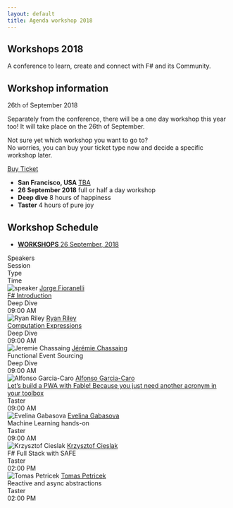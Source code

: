 ```yaml
---
layout: default
title: Agenda workshop 2018
---
```


<!--  start header   -->
<section id="header" class="become-sponsor">
    <div class="overlay"></div>
    <div class="container">
        <div class="row">
            <div class="col-md-9">
                <div class="row">
                    <div class="become-sponsor-item">
                        <h2>Workshops 2018</h2>
                        <p>A conference to learn, create and connect with F# and its Community.</p> 
                    </div>
                </div><!-- /.row -->
            </div><!-- /.col-md-10 -->
        </div><!-- /.row -->
    </div><!-- /.container -->
</section>
<!--  start header   -->

<!-- start national-conference section  -->
<section id="about" class="national-conference">
	<div class="container">
		<div class="row">
			<div class="col-md-8">
				<div class="conference-main">
					<div class="section-head">
						<h2 class="header-title">Workshop information</h2>
						<p class="header-desc">26th of September 2018</p>
					</div>
					<p>Separately from the conference, there will be a one day workshop this year too! It will take place on the 26th of September.
				    </p>
                    <p>Not sure yet which workshop you want to go to? <br> No worries, you can buy your ticket type now and decide a specific workshop later.</p>
					<div class="button-group">
						<a href="https://www.eventbrite.com/e/open-fsharp-2018-the-conference-to-connect-with-f-and-its-community-tickets-38246274637" class="custom-btn hvr-bounce-to-bottom">Buy Ticket</a>							
					</div>
				</div><!-- /.conference-main -->
			</div><!-- /.col-md-8 -->
            <div class="col-md-4">
				<div class="conference-info-outer">
					<div class="conference-info">
						<ul>
                        	<li>
								<span class="c-info-icon"><i class="fas fa-map-marker-alt"></i></span>
								<span class="c-info-content">
									<strong>San Francisco, USA</strong>
									<span class="i-text"><a href="#" target="_blank">TBA</a></span>
								</span>
							</li>
							<li>
								<span class="c-info-icon"><i class="far fa-calendar-alt"></i></span>
								<span class="c-info-content">
									<strong>26 September 2018</strong>
									<span class="i-text">full or half a day workshop</span>
								</span>
							</li>
							<li>
								<span class="c-info-icon"><i class="fas fa-cogs"></i></span>
								<span class="c-info-content">
									<strong>Deep dive</strong>
									<span class="i-text">8 hours of happiness</span>
								</span>
							</li>
							<li>
								<span class="c-info-icon"><i class="fas fa-battery-half"></i></span>
								<span class="c-info-content">
									<strong>Taster</strong>
									<span class="i-text">4 hours of pure joy</span>
								</span>
							</li>
						</ul>
					</div><!-- /.conference-info -->
				</div><!-- /.conference-info-outer -->
			</div><!-- /.col-md-4 -->
		</div><!-- /.row -->
	</div><!-- /.container -->
</section>
<!-- end national-conference section  -->

<!-- start event-schedule  -->
<section class="event-schedule homepage2" id="workshops">
    <div class="container">
        <div class="row">
            <div class="section-head">
                <h2 class="header-title">Workshop Schedule</h2>
                <p class="header-desc"></p>
            </div>
            <div class="event-schedule-inner">
                <div class="event-schedule-inner-fixed">
                    <!-- Nav tabs -->
                    <ul class="nav-tab" role="tablist">
                        <li role="presentation" class="active"><a href="#first-date1" aria-controls="first-date1" role="tab" data-toggle="tab">
                            <strong>WORKSHOPS</strong>
                            <span class="date"> 26 September, 2018</span>
                        </a></li>
                    </ul>
                    <!-- Tab panes -->
                    <div class="tab-content">
                        <div role="tabpanel" class="tab-pane fade in active" id="first-date1">
                            <div class="schedule-wrapper">
                                <div class="schedule-item header">
                                    <div class="col-xs-4 col-sm-4 col-md-4">
                                        <div class="item-inner">
                                            <span><i class="fa fa-microphone"></i></span>
                                            <span>Speakers</span>
                                        </div>
                                    </div><!-- /.col-md-3 -->
                                    <div class="col-xs-4 col-sm-4 col-md-4">
                                        <div class="item-inner">
                                            <span><i class="fa fa-list-alt"></i></span>
                                            <span>Session</span>
                                        </div>
                                    </div><!-- /.col-xs-4 col-sm-4 col-md-4 -->
                                    <div class="col-xs-2 col-sm-2 col-md-2">
                                        <div class="item-inner">
                                            <span><i class="fas fa-chalkboard"></i></span>
                                            <span>Type</span>
                                        </div>
                                    </div><!-- /.col-xs-2 col-sm-2 col-md-2 -->
                                    <div class="col-xs-2 col-sm-2 col-md-2">
                                        <div class="item-inner">
                                            <span><i class="fa fa-calendar"></i></span>
                                            <span>Time</span>
                                        </div>
                                    </div><!-- /.col-xs-2 col-sm-2 col-md-2 -->
                                </div><!-- /.schedule-item -->
                                <div class="schedule-item">
                                    <div class="col-xs-4 col-sm-4 col-md-4">
                                        <div class="item-inner event-schedule-speaker">
                                            <img src="{{ site.baseurl }}public/assets/speakers/2018/jorge-fioranelli.jpg" alt="speaker" />
                                            <a href="{{ site.baseurl }}speakers/jorge-fioranelli/" target="_blank">Jorge Fioranelli</a>
                                        </div>
                                    </div><!-- /.col-md-3 -->
                                    <div class="col-xs-4 col-sm-4 col-md-4">
                                        <div class="item-inner event-session">
                                            <a href="{{ site.baseurl }}speakers/jorge-fioranelli/">
                                                <span>F# Introduction</span>
                                            </a>                                          
                                        </div>
                                    </div><!-- /.col-xs-4 col-sm-4 col-md-4 -->
                                    <div class="col-xs-2 col-sm-2 col-md-2">
                                        <div class="item-inner event-session">
                                            <span>Deep Dive</span>
                                        </div>
                                    </div><!-- /.col-xs-4 col-sm-4 col-md-4 -->
                                    <div class="col-xs-2 col-sm-2 col-md-2">
                                        <div class="item-inner event-time">
                                            <span>09:00 AM</span>
                                        </div>
                                    </div><!-- /.col-xs-2 col-sm-2 col-md-2 -->       
                                </div><!-- /.schedule-item -->
                                <div class="schedule-item">
                                    <div class="col-xs-4 col-sm-4 col-md-4">
                                        <div class="item-inner event-schedule-speaker">
                                            <img src="{{ site.baseurl }}public/assets/speakers/2018/ryan-riley.jpg" alt="Ryan Riley" />
                                            <a href="{{ site.baseurl }}speakers/ryan-riley/" target="_blank">Ryan Riley</a>
                                        </div>
                                    </div><!-- /.col-md-3 -->
                                    <div class="col-xs-4 col-sm-4 col-md-4">
                                        <div class="item-inner event-session">
                                            <a href="{{ site.baseurl }}speakers/ryan-riley/">
                                                <span>Computation Expressions</span>
                                            </a>
                                        </div>
                                    </div><!-- /.col-xs-4 col-sm-4 col-md-4 -->
                                    <div class="col-xs-2 col-sm-2 col-md-2">
                                        <div class="item-inner event-session">
                                            <span>Deep Dive</span>
                                        </div>
                                    </div><!-- /.col-xs-4 col-sm-4 col-md-4 -->
                                    <div class="col-xs-2 col-sm-2 col-md-2">
                                        <div class="item-inner event-time">
                                            <span>09:00 AM</span>
                                        </div>
                                    </div><!-- /.col-xs-2 col-sm-2 col-md-2 -->       
                                </div><!-- /.schedule-item -->
                                <div class="schedule-item">
                                    <div class="col-xs-4 col-sm-4 col-md-4">
                                        <div class="item-inner event-schedule-speaker">
                                            <img src="{{ site.baseurl }}public/assets/speakers/2018/jeremie-chassaing.jpg" alt="Jeremie Chassaing" />
                                            <a href="https://twitter.com/thinkb4coding" target="_blank">Jérémie Chassaing</a>
                                        </div>
                                    </div><!-- /.col-md-3 -->
                                    <div class="col-xs-4 col-sm-4 col-md-4">
                                        <div class="item-inner event-session">
                                            <span>Functional Event Sourcing</span>
                                        </div>
                                    </div><!-- /.col-xs-4 col-sm-4 col-md-4 -->
                                    <div class="col-xs-2 col-sm-2 col-md-2">
                                        <div class="item-inner event-session">
                                            <span>Deep Dive</span>
                                        </div>
                                    </div><!-- /.col-xs-4 col-sm-4 col-md-4 -->
                                    <div class="col-xs-2 col-sm-2 col-md-2">
                                        <div class="item-inner event-time">
                                            <span>09:00 AM</span>
                                        </div>
                                    </div><!-- /.col-xs-2 col-sm-2 col-md-2 -->
                                </div><!-- /.schedule-item -->
                                <div class="schedule-item">
                                    <div class="col-xs-4 col-sm-4 col-md-4">
                                        <div class="item-inner event-schedule-speaker">
                                            <img src="{{ site.baseurl }}public/assets/speakers/2018/alfonso-garcia-caro.jpg" alt="Alfonso Garcia-Caro" />
                                            <a href="{{ site.baseurl }}speakers/alfonso-garcia-caro/">Alfonso Garcia-Caro</a>
                                        </div>
                                    </div><!-- /.col-md-3 -->
                                    <div class="col-xs-4 col-sm-4 col-md-4">
                                        <div class="item-inner event-session">
                                            <a href="{{ site.baseurl }}speakers/alfonso-garcia-caro/">Let’s build a PWA with Fable! Because you just need another acronym in your toolbox</a>
                                        </div>
                                    </div><!-- /.col-xs-4 col-sm-4 col-md-4 -->
                                    <div class="col-xs-2 col-sm-2 col-md-2">
                                        <div class="item-inner event-session">
                                            <span>Taster</span>
                                        </div>
                                    </div><!-- /.col-xs-4 col-sm-4 col-md-4 -->
                                    <div class="col-xs-2 col-sm-2 col-md-2">
                                        <div class="item-inner event-time">
                                            <span>09:00 AM</span>
                                        </div>
                                    </div><!-- /.col-xs-2 col-sm-2 col-md-2 -->
                                </div><!-- /.schedule-item -->
                                <div class="schedule-item">
                                    <div class="col-xs-4 col-sm-4 col-md-4">
                                        <div class="item-inner event-schedule-speaker">
                                            <img src="{{ site.baseurl }}public/assets/speakers/2018/evelina-gabasova.jpg" alt="Evelina Gabasova" />
                                            <a href="https://twitter.com/evelgab" target="_blank">Evelina Gabasova</a>
                                        </div>
                                    </div><!-- /.col-md-3 -->
                                    <div class="col-xs-4 col-sm-4 col-md-4">
                                        <div class="item-inner event-session">
                                            <span>Machine Learning hands-on</span>
                                        </div>
                                    </div><!-- /.col-xs-4 col-sm-4 col-md-4 -->
                                    <div class="col-xs-2 col-sm-2 col-md-2">
                                        <div class="item-inner event-session">
                                            <span>Taster</span>
                                        </div>
                                    </div><!-- /.col-xs-4 col-sm-4 col-md-4 -->
                                    <div class="col-xs-2 col-sm-2 col-md-2">
                                        <div class="item-inner event-time">
                                            <span>09:00 AM</span>
                                        </div>
                                    </div><!-- /.col-xs-2 col-sm-2 col-md-2 -->
                                </div><!-- /.schedule-item -->
                                <div class="schedule-item">
                                    <div class="col-xs-4 col-sm-4 col-md-4">
                                        <div class="item-inner event-schedule-speaker">
                                            <img src="{{ site.baseurl }}public/assets/speakers/2018/krzysztof-cieslak.jpg" alt="Krzysztof Cieslak" />
                                            <a href="https://twitter.com/k_cieslak" target="_blank">Krzysztof Cieslak</a>
                                        </div>
                                    </div><!-- /.col-md-3 -->
                                    <div class="col-xs-4 col-sm-4 col-md-4">
                                        <div class="item-inner event-session">
                                            <span>F# Full Stack with SAFE</span>
                                        </div>
                                    </div><!-- /.col-xs-4 col-sm-4 col-md-4 -->
                                    <div class="col-xs-2 col-sm-2 col-md-2">
                                        <div class="item-inner event-session">
                                            <span>Taster</span>
                                        </div>
                                    </div><!-- /.col-xs-4 col-sm-4 col-md-4 -->
                                    <div class="col-xs-2 col-sm-2 col-md-2">
                                        <div class="item-inner event-time">
                                            <span>02:00 PM</span>
                                        </div>
                                    </div><!-- /.col-xs-2 col-sm-2 col-md-2 -->
                                </div><!-- /.schedule-item -->
                                <div class="schedule-item">
                                    <div class="col-xs-4 col-sm-4 col-md-4">
                                        <div class="item-inner event-schedule-speaker">
                                            <img src="{{ site.baseurl }}public/assets/speakers/2018/tomas-petricek.jpg" alt="Tomas Petricek">
                                            <a href="https://twitter.com/tomaspetricek" target="_blank">Tomas Petricek</a>
                                        </div>
                                    </div><!-- /.col-md-3 -->
                                    <div class="col-xs-4 col-sm-4 col-md-4">
                                        <div class="item-inner event-session">
                                            <span>Reactive and async abstractions</span>
                                        </div>
                                    </div><!-- /.col-xs-4 col-sm-4 col-md-4 -->
                                    <div class="col-xs-2 col-sm-2 col-md-2">
                                        <div class="item-inner event-session">
                                            <span>Taster</span>
                                        </div>
                                    </div><!-- /.col-xs-4 col-sm-4 col-md-4 -->
                                    <div class="col-xs-2 col-sm-2 col-md-2">
                                        <div class="item-inner event-time">
                                            <span>02:00 PM</span>
                                        </div>
                                    </div><!-- /.col-xs-2 col-sm-2 col-md-2 -->
                                </div><!-- /.schedule-item -->
                            </div><!-- /.schedule-wrapper -->
                        </div>
                    </div>
                </div><!-- /.event-schedule-inner-fixed -->
            </div><!-- /.event-schedule-inner -->
        </div><!-- /.row -->
    </div><!-- /.container -->
</section>
<!-- end event-schedule  -->